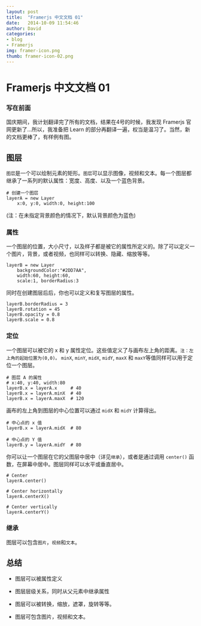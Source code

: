 ```yaml
---
layout: post
title:  "Framerjs 中文文档 01"
date:   2014-10-09 11:54:46
author: David
categories: 
- blog
- Framerjs
img: framer-icon.png
thumb: framer-icon-02.png
---
```


# Framerjs 中文文档 01

### 写在前面

国庆期间，我计划翻译完了所有的文档，结果在4号的时候，我发现 Framerjs 官网更新了...所以，我准备把 Learn 的部分再翻译一遍，权当是温习了。当然，新的文档更棒了，有样例有图。

## 图层

`图层`是一个可以绘制元素的矩形。`图层`可以显示图像，视频和文本。每一个图层都继承了一系列的默认属性：宽度、高度、以及一个蓝色背景。


	# 创建一个图层					   
	layerA = new Layer 	   
		x:0, y:0, width:0, height:100 
		
(注：在未指定背景颜色的情况下，默认背景颜色为蓝色)

### 属性

一个图层的位置，大小尺寸，以及样子都是被它的属性所定义的。除了可以定义一个图片，背景，或者视频，也同样可以转换、隐藏、缩放等等。

	layerB = new Layer
	    backgroundColor:"#2DD7AA",
	    width:60, height:60,
	    scale:1, borderRadius:3
	    
同时在创建图层后后，你也可以定义和复写图层的属性。

	layerB.borderRadius = 3
	layerB.rotation = 45
	layerB.opacity = 0.8
	layerB.scale = 0.8

### 定位

一个图层可以被它的 x 和 y 属性定位。这些值定义了与画布左上角的距离。`注：左上角的起始位置为(0,0)。` `minX`, `minY`, `midX`, `midY`, `maxX` 和 `maxY`等值同样可以用于定位一个图层。

	# 图层 A 的属性
	# x:40, y:40, width:80
	layerB.x = layerA.x     # 40
	layerB.x = layerA.minX  # 40
	layerB.x = layerA.maxX  # 120
	
画布的左上角到图层的中心位置可以通过 `midX` 和 `midY` 计算得出。

	# 中心点的 x 值
	layerB.x = layerA.midX  # 80
	
	# 中心点的 Y 值
	layerB.y = layerA.midY  # 80
	
你可以让一个图层在它的父图层中居中（详见`继承`），或者是通过调用 `center()` 函数，在屏幕中居中。图层同样可以水平或垂直居中。

	# Center
	layerA.center()
	
	# Center horizontally
	layerA.centerX()
	
	# Center vertically
	layerA.centerY()
		
### 继承

图层可以包含`图片`，`视频`和`文本`。

## 总结

- 图层可以被属性定义

- 图层层级关系，同时从父元素中继承属性

- 图层可以被转换，缩放，遮罩，旋转等等。

- 图层可包含图片，视频和文本。





